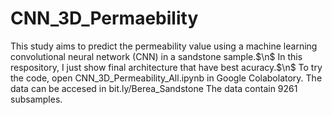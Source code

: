 # CNN_3D_Permaebility
This study aims to predict the permeability value using a machine learning convolutional neural network (CNN) in a sandstone sample.$\n$
In this respository, I just show final architecture that have best acuracy.$\n$
To try the code, open CNN_3D_Permeability_All.ipynb in Google Colabolatory.
The data can be accesed in bit.ly/Berea_Sandstone
The data contain 9261 subsamples.
